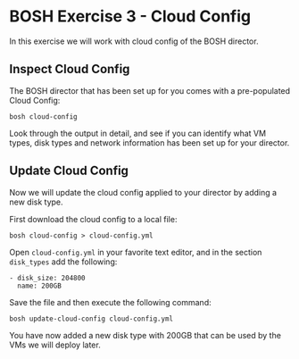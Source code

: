 # BOSH Exercise 3 - Cloud Config

In this exercise we will work with cloud config of the BOSH director.

## Inspect Cloud Config

The BOSH director that has been set up for you comes with a pre-populated Cloud Config:

```bosh cloud-config```

Look through the output in detail, and see if you can identify what VM types, disk types and 
network information has been set up for your director.

## Update Cloud Config

Now we will update the cloud config applied to your director by adding a new disk type.

First download the cloud config to a local file:

```bosh cloud-config > cloud-config.yml```

Open `cloud-config.yml` in your favorite text editor, and in the section `disk_types` add the 
following:

```
- disk_size: 204800
  name: 200GB
```

Save the file and then execute the following command:

```bosh update-cloud-config cloud-config.yml```

You have now added a new disk type with 200GB that can be used by the VMs we will deploy later.
